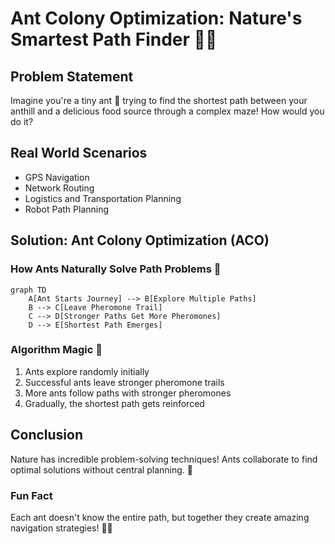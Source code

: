 # Ant Colony Optimization: Nature's Smartest Path Finder 🐜🌐

## Problem Statement
Imagine you're a tiny ant 🐜 trying to find the shortest path between your anthill and a delicious food source through a complex maze! How would you do it?

## Real World Scenarios
- GPS Navigation
- Network Routing
- Logistics and Transportation Planning
- Robot Path Planning

## Solution: Ant Colony Optimization (ACO)

### How Ants Naturally Solve Path Problems 🌈

```mermaid
graph TD
    A[Ant Starts Journey] --> B[Explore Multiple Paths]
    B --> C[Leave Pheromone Trail]
    C --> D[Stronger Paths Get More Pheromones]
    D --> E[Shortest Path Emerges]
```

### Algorithm Magic 🔮
1. Ants explore randomly initially
2. Successful ants leave stronger pheromone trails
3. More ants follow paths with stronger pheromones
4. Gradually, the shortest path gets reinforced

## Conclusion
Nature has incredible problem-solving techniques! Ants collaborate to find optimal solutions without central planning. 🌟

### Fun Fact
Each ant doesn't know the entire path, but together they create amazing navigation strategies! 🐜🚀